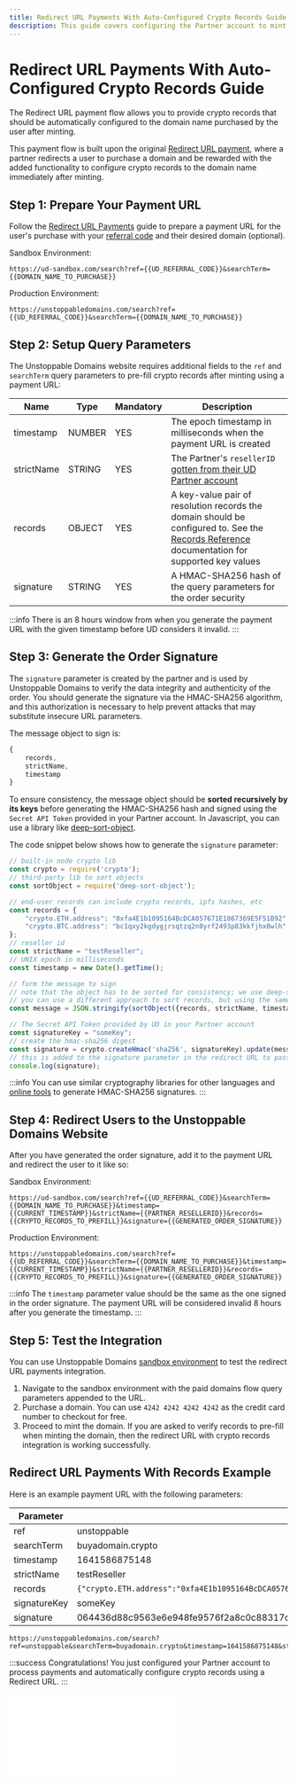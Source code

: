 ```yaml
---
title: Redirect URL Payments With Auto-Configured Crypto Records Guide | UD Developer Portal
description: This guide covers configuring the Partner account to mint paid domains and automatically pre-fill crypto records using the redirect URL payment processing flow.
---
```


# Redirect URL Payments With Auto-Configured Crypto Records Guide

The Redirect URL payment flow allows you to provide crypto records that should be automatically configured to the domain name purchased by the user after minting.

This payment flow is built upon the original [Redirect URL payment](redirect-url-payments.md), where a partner redirects a user to purchase a domain and be rewarded with the added functionality to configure crypto records to the domain name immediately after minting.

## Step 1: Prepare Your Payment URL

Follow the [Redirect URL Payments](redirect-url-payments.md) guide to prepare a payment URL for the user's purchase with your [referral code](redirect-url-payments.md#step-1-retrieve-your-ud-referral-code) and their desired domain (optional).

Sandbox Environment:

```
https://ud-sandbox.com/search?ref={{UD_REFERRAL_CODE}}&searchTerm={{DOMAIN_NAME_TO_PURCHASE}}
```

Production Environment:

```
https://unstoppabledomains.com/search?ref={{UD_REFERRAL_CODE}}&searchTerm={{DOMAIN_NAME_TO_PURCHASE}}
```

## Step 2: Setup Query Parameters

The Unstoppable Domains website requires additional fields to the `ref` and `searchTerm` query parameters to pre-fill crypto records after minting using a payment URL:

| Name | Type | Mandatory | Description |
| - | - | - | - |
| timestamp | NUMBER | YES | The epoch timestamp in milliseconds when the payment URL is created |
| strictName | STRING | YES | The Partner's `resellerID` [gotten from their UD Partner account](/partner/integration-paths.md#step-2-locate-your-reseller-id) |
| records | OBJECT | YES | A key-value pair of resolution records the domain should be configured to. See the [Records Reference](/developer-toolkit/reference/records-reference.md) documentation for supported key values |
| signature | STRING | YES | A HMAC-SHA256 hash of the query parameters for the order security |

:::info
There is an 8 hours window from when you generate the payment URL with the given timestamp before UD considers it invalid.
:::

## Step 3: Generate the Order Signature

The `signature` parameter is created by the partner and is used by Unstoppable Domains to verify the data integrity and authenticity of the order. You should generate the signature via the HMAC-SHA256 algorithm, and this authorization is necessary to help prevent attacks that may substitute insecure URL parameters.

The message object to sign is:

```javascript
{
	records,
	strictName,
	timestamp
}
```

To ensure consistency, the message object should be **sorted recursively by its keys** before generating the HMAC-SHA256 hash and signed using the `Secret API Token` provided in your Partner account. In Javascript, you can use a library like [deep-sort-object](https://www.npmjs.com/package/deep-sort-object).

The code snippet below shows how to generate the `signature` parameter:

```javascript
// built-in node crypto lib
const crypto = require('crypto');
// third-party lib to sort objects
const sortObject = require('deep-sort-object');

// end-user records can include crypto records, ipfs hashes, etc
const records = {
    "crypto.ETH.address": "0xfa4E1b1095164BcDCA057671E1867369E5F51B92",
    "crypto.BTC.address": "bc1qxy2kgdygjrsqtzq2n0yrf2493p83kkfjhx0wlh"
};
// reseller id
const strictName = "testReseller";
// UNIX epoch in milliseconds
const timestamp = new Date().getTime();

// form the message to sign
// note that the object has to be sorted for consistency; we use deep-sort-object to verify signatures
// you can use a different approach to sort records, but using the same library to sort ensures that the signatures will match
const message = JSON.stringify(sortObject({records, strictName, timestamp}));

// The Secret API Token provided by UD in your Partner account
const signatureKey = "someKey";
// create the hmac-sha256 digest
const signature = crypto.createHmac('sha256', signatureKey).update(message).digest('hex');
// this is added to the signature parameter in the redirect URL to pass crypto records to UD
console.log(signature);
```

:::info
You can use similar cryptography libraries for other languages and [online tools](https://www.devglan.com/online-tools/hmac-sha256-online) to generate HMAC-SHA256 signatures.
:::

## Step 4: Redirect Users to the Unstoppable Domains Website

After you have generated the order signature, add it to the payment URL and redirect the user to it like so:

Sandbox Environment:

```
https://ud-sandbox.com/search?ref={{UD_REFERRAL_CODE}}&searchTerm={{DOMAIN_NAME_TO_PURCHASE}}&timestamp={{CURRENT_TIMESTAMP}}&strictName={{PARTNER_RESELLERID}}&records={{CRYPTO_RECORDS_TO_PREFILL}}&signature={{GENERATED_ORDER_SIGNATURE}}
```

Production Environment:

```
https://unstoppabledomains.com/search?ref={{UD_REFERRAL_CODE}}&searchTerm={{DOMAIN_NAME_TO_PURCHASE}}&timestamp={{CURRENT_TIMESTAMP}}&strictName={{PARTNER_RESELLERID}}&records={{CRYPTO_RECORDS_TO_PREFILL}}&signature={{GENERATED_ORDER_SIGNATURE}}
```

:::info
The `timestamp` parameter value should be the same as the one signed in the order signature. The payment URL will be considered invalid 8 hours after you generate the timestamp.
:::

## Step 5: Test the Integration

You can use Unstoppable Domains [sandbox environment](/partner/set-up-sandbox-for-testing.md) to test the redirect URL payments integration.

1. Navigate to the sandbox environment with the paid domains flow query parameters appended to the URL.
2. Purchase a domain. You can use `4242 4242 4242 4242` as the credit card number to checkout for free.
3. Proceed to mint the domain. If you are asked to verify records to pre-fill when minting the domain, then the redirect URL with crypto records integration is working successfully.

## Redirect URL Payments With Records Example

Here is an example payment URL with the following parameters:

| Parameter | Value |
| - | - |
| ref | unstoppable |
| searchTerm | buyadomain.crypto |
| timestamp | 1641586875148 |
| strictName | testReseller |
| records | `{"crypto.ETH.address":"0xfa4E1b1095164BcDCA057671E1867369E5F51B92","crypto.BTC.address":"bc1qxy2kgdygjrsqtzq2n0yrf2493p83kkfjhx0wlh"}` |
| signatureKey | someKey |
| signature | 064436d88c9563e6e948fe9576f2a8c0c88317c045628eac5b8f74aea68eeee4 |

```
https://unstoppabledomains.com/search?ref=unstoppable&searchTerm=buyadomain.crypto&timestamp=1641586875148&strictName=testReseller&signatureKey=someKey&records=%7B%22crypto.ETH.address%22%3A%220xfa4E1b1095164BcDCA057671E1867369E5F51B92%22%2C%22crypto.BTC.address%22%3A%22bc1qxy2kgdygjrsqtzq2n0yrf2493p83kkfjhx0wlh%22%7D&signature=064436d88c9563e6e948fe9576f2a8c0c88317c045628eac5b8f74aea68eeee4
```

:::success Congratulations!
You just configured your Partner account to process payments and automatically configure crypto records using a Redirect URL.
:::

<embed src="/snippets/_discord.md" />
